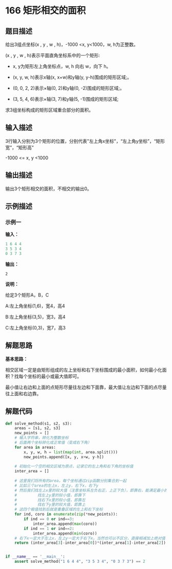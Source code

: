 # 166 矩形相交的面积

## 题目描述

给出3组点坐标(x , y , w , h)，-1000 <x, y<1000，w, h为正整数。

(x , y , w , h)表示平面直角坐标系中的一个矩形:

- x, y为矩形左上角坐标点，w, h 向右 w，向下 h。

- (x, y, w, h)表示x轴(x, x+w)和y轴(y, y-h)围成的矩形区域;。

- (0, 0, 2, 2)表示×轴(0, 2)和y轴(0, -2)围成的矩形区域;。

- (3, 5, 4, 6)表示×轴(3, 7)和y轴(5, -1)围成的矩形区域;

  

求3组坐标构成的矩形区域重合部分的面积。

## 输入描述

3行输入分别为3个矩形的位置，分别代表"左上角x坐标"，“左上角y坐标”，“矩形宽”，“矩形高”

-1000 <= x, y <1000


## 输出描述

输出3个矩形相交的面积，不相交的输出0。


## 示例描述
### 示例一

**输入：**

```python
1 6 4 4
3 5 3 4
0 3 7 3
```

**输出：**

```
2
```

**说明：**

给定3个矩形A，B，C

A:左上角坐标(1,6)，宽4，高4

B:左上角坐标(3,5)，宽3，高4

C:左上角坐标(0,3)，宽7，高3



## 解题思路
**基本思路：**

相交区域一定是由矩形组成的左上坐标和右下坐标围成的最小面积，如何最小化面积？找每个坐标的最小或最大值即可。

最小值让右边和上面的点矩形尽量往左边和下面靠，最大值让左边和下面的点尽量往上面和右边靠。

## 解题代码

```python
def solve_method(s1, s2, s3):
    areas = [s1, s2, s3]
    new_points = []
    # 输入字符串，转化为整数坐标
    # 后面两个坐标转化成正常值（变成右下角）
    for area in areas:
        x, y, w, h = list(map(int, area.split()))
        new_points.append([x, y, x+w, y-h])
    
    # 初始化一个空的相交区域为原点，记录它的左上角和右下角的坐标值
    inter_area = []
    
    # 这里我们将所有的area，每个坐标通过zip函数分别集合到一起
    # 比如三个area的左上x，左上y，右下x，右下y
    # 然后我们找左上x里的较大值（注意坐标系左负右正，上正下负），即靠右，能满足最小的矩形
    #         找左上y里的较小值，即靠下
    #         找右下x里的较小值，即靠左
    #         找右下y里的较大值，即靠上
    # 这四个极值找到后就是重叠区域的左上和右下坐标
    for ind, coro in enumerate(zip(*new_points)):
        if ind == 0 or ind==3:
            inter_area.append(max(coro))
        if ind == 1 or ind==2:
            inter_area.append(min(coro))
    # 右下x一定大于左上x，左上y一定大于右下x。当然也可以不区分，直接相减加上绝对值
    return (inter_area[3]-inter_area[0])*(inter_area[1]-inter_area[2])


if __name__ == '__main__':
    assert solve_method("1 6 4 4", "3 5 3 4", "0 3 7 3") == 2
```



